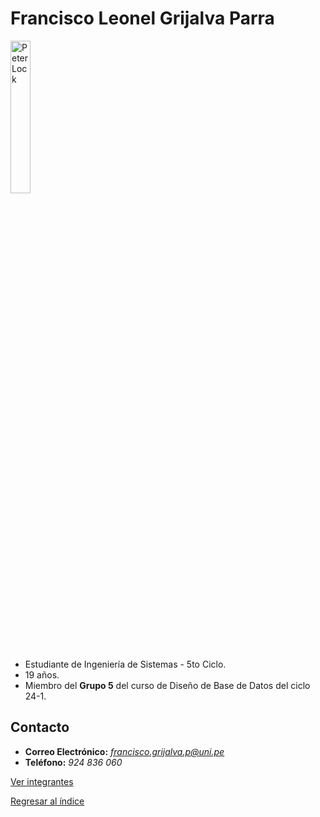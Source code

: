 # Francisco Leonel Grijalva Parra

<img src="PeterLock.jpeg" alt="Peter Lock" style="width: 25%; height: auto;" />

* Estudiante de Ingeniería de Sistemas - 5to Ciclo.
* 19 años.
* Miembro del **Grupo 5** del curso de Diseño de Base de Datos del ciclo 24-1.

## Contacto

- **Correo Electrónico:** *francisco.grijalva.p@uni.pe*
- **Teléfono:** _924 836 060_

[Ver integrantes](../Integrantes.md)

[Regresar al índice](../../README.md)
